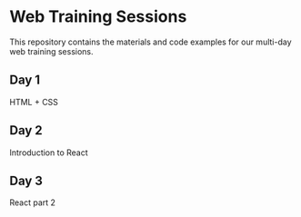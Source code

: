 # Web Training Sessions

This repository contains the materials and code examples for our multi-day web training sessions.

## Day 1

HTML + CSS

## Day 2

Introduction to React

## Day 3

React part 2